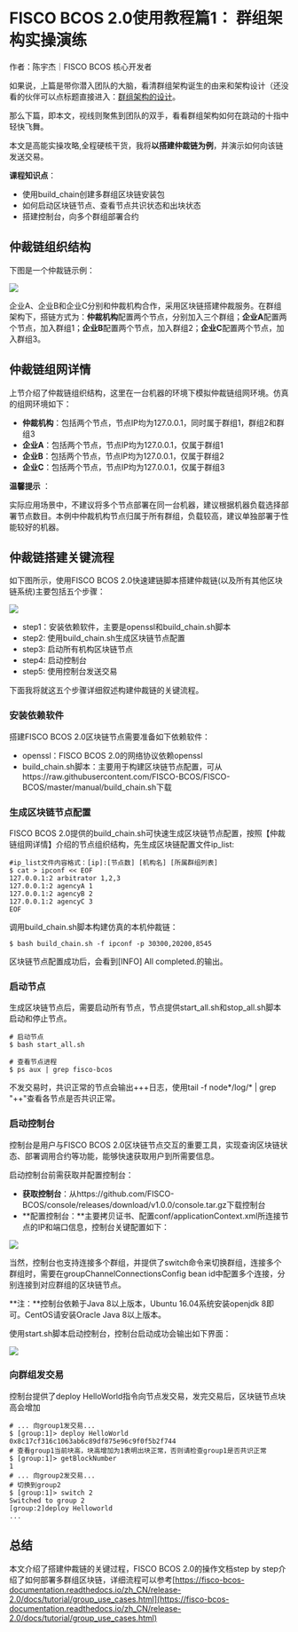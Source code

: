 # FISCO BCOS 2.0使用教程篇1： 群组架构实操演练

作者：陈宇杰｜FISCO BCOS 核心开发者

如果说，上篇是带你潜入团队的大脑，看清群组架构诞生的由来和架构设计（还没看的伙伴可以点标题直接进入：[群组架构的设计](https://mp.weixin.qq.com/s?__biz=MzA3MTI5Njg4Mw==&mid=2247485338&idx=1&sn=9ce03340c699a8527960a0d0b26d4923&chksm=9f2ef586a8597c9003192718c1f60ed486570f6a334c9713cc7e99ede91c6f3ddcd7f438821f&token=705851025&lang=zh_CN#rd)。

那么下篇，即本文，视线则聚焦到团队的双手，看看群组架构如何在跳动的十指中轻快飞舞。

本文是高能实操攻略,全程硬核干货，我将**以搭建仲裁链为例**，并演示如何向该链发送交易。

**课程知识点**：

- 使用build_chain创建多群组区块链安装包
- 如何启动区块链节点、查看节点共识状态和出块状态
- 搭建控制台，向多个群组部署合约

## 仲裁链组织结构

下图是一个仲裁链示例：

![](../../../../images/articles/group_architecture_practice/IMG_5084.PNG)

企业A、企业B和企业C分别和仲裁机构合作，采用区块链搭建仲裁服务。在群组架构下，搭链方式为：**仲裁机构**配置两个节点，分别加入三个群组；**企业A**配置两个节点，加入群组1；**企业B**配置两个节点，加入群组2；**企业C**配置两个节点，加入群组3。

## 仲裁链组网详情

上节介绍了仲裁链组织结构，这里在一台机器的环境下模拟仲裁链组网环境。仿真的组网环境如下：

- **仲裁机构**：包括两个节点，节点IP均为127.0.0.1，同时属于群组1，群组2和群组3
- **企业A**：包括两个节点，节点IP均为127.0.0.1，仅属于群组1
- **企业B**：包括两个节点，节点IP均为127.0.0.1，仅属于群组2
- **企业C**：包括两个节点，节点IP均为127.0.0.1，仅属于群组3

**温馨提示** ：

实际应用场景中，不建议将多个节点部署在同一台机器，建议根据机器负载选择部署节点数目。本例中仲裁机构节点归属于所有群组，负载较高，建议单独部署于性能较好的机器。

## 仲裁链搭建关键流程

如下图所示，使用FISCO BCOS 2.0快速建链脚本搭建仲裁链(以及所有其他区块链系统)主要包括五个步骤：

![](../../../../images/articles/group_architecture_practice/IMG_5085.PNG)

- step1：安装依赖软件，主要是openssl和build_chain.sh脚本
- step2: 使用build_chain.sh生成区块链节点配置
- step3: 启动所有机构区块链节点
- step4: 启动控制台
- step5: 使用控制台发送交易

下面我将就这五个步骤详细叙述构建仲裁链的关键流程。

### 安装依赖软件

搭建FISCO BCOS 2.0区块链节点需要准备如下依赖软件：

- openssl：FISCO BCOS 2.0的网络协议依赖openssl
- build_chain.sh脚本：主要用于构建区块链节点配置，可从https://raw.githubusercontent.com/FISCO-BCOS/FISCO-BCOS/master/manual/build_chain.sh下载

### 生成区块链节点配置

FISCO BCOS 2.0提供的build_chain.sh可快速生成区块链节点配置，按照【仲裁链组网详情】介绍的节点组织结构，先生成区块链配置文件ip_list:

```
#ip_list文件内容格式：[ip]:[节点数] [机构名] [所属群组列表]
$ cat > ipconf << EOF
127.0.0.1:2 arbitrator 1,2,3
127.0.0.1:2 agencyA 1
127.0.0.1:2 agencyB 2
127.0.0.1:2 agencyC 3
EOF
```

调用build_chain.sh脚本构建仿真的本机仲裁链：

```
$ bash build_chain.sh -f ipconf -p 30300,20200,8545
```

区块链节点配置成功后，会看到[INFO] All completed.的输出。

### 启动节点

生成区块链节点后，需要启动所有节点，节点提供start_all.sh和stop_all.sh脚本启动和停止节点。

```
# 启动节点
$ bash start_all.sh

# 查看节点进程
$ ps aux | grep fisco-bcos
```

不发交易时，共识正常的节点会输出+++日志，使用tail -f node*/log/* | grep "++"查看各节点是否共识正常。

### 启动控制台

控制台是用户与FISCO BCOS 2.0区块链节点交互的重要工具，实现查询区块链状态、部署调用合约等功能，能够快速获取用户到所需要信息。

启动控制台前需获取并配置控制台：

- **获取控制台**：从https://github.com/FISCO-BCOS/console/releases/download/v1.0.0/console.tar.gz下载控制台
- **配置控制台：**主要拷贝证书、配置conf/applicationContext.xml所连接节点的IP和端口信息，控制台关键配置如下：

![](../../../../images/articles/group_architecture_practice/IMG_5086.PNG)

当然，控制台也支持连接多个群组，并提供了switch命令来切换群组，连接多个群组时，需要在groupChannelConnectionsConfig bean id中配置多个连接，分别连接到对应群组的区块链节点。

**注：**控制台依赖于Java 8以上版本，Ubuntu 16.04系统安装openjdk 8即可。CentOS请安装Oracle Java 8以上版本。

使用start.sh脚本启动控制台，控制台启动成功会输出如下界面：

![](../../../../images/articles/group_architecture_practice/IMG_5087.PNG)

### 向群组发交易

控制台提供了deploy HelloWorld指令向节点发交易，发完交易后，区块链节点块高会增加

```
# ... 向group1发交易...
$ [group:1]> deploy HelloWorld
0x8c17cf316c1063ab6c89df875e96c9f0f5b2f744
# 查看group1当前块高，块高增加为1表明出块正常，否则请检查group1是否共识正常
$ [group:1]> getBlockNumber 
1
# ... 向group2发交易...
# 切换到group2
$ [group:1]> switch 2
Switched to group 2
[group:2]deploy Helloworld
...
```

## 总结

本文介绍了搭建仲裁链的关键过程，FISCO BCOS 2.0的操作文档step by step介绍了如何部署多群组区块链，详细流程可以参考[https://fisco-bcos-documentation.readthedocs.io/zh_CN/release-2.0/docs/tutorial/group_use_cases.html](https://fisco-bcos-documentation.readthedocs.io/zh_CN/release-2.0/docs/tutorial/group_use_cases.html)